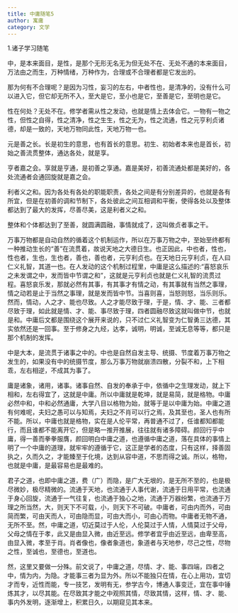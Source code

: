 ```yaml
---
title: 中庸随笔5
author: 寓庸
category: 文学
---
```

           

1.诸子学习随笔

中，是本来面目，是性，是那个无形无名无为但无处不在、无处不通的本来面目，万法由之而生，万种情绪，万种作为，合理或不合理者都是它发出的。

那为何有不合理呢？是因为习性，妄习的左右，中者性也，是清净的，没有什么可以进入它，但它却无所不入，至大是它，至小也是它，至善是它，至明也是它。

 性在何处？无处不在。修学者需从性之发动，也就是情上去体会它。一物有一物之性，但性之自得，性之清净，性之生生，性之无为，性之流通，性之元亨利贞诸德，却是一致的，天地万物同此性，天地万物一也。

 元是善之长。长是初生的意思，也有首长的意思。初生、初始者本来也是首长，初始之善流贯整体，通达各处，就是享。

 亨者嘉之会。享就是亨通，是初善之享通。嘉是美好，初善流通处都是美好的，各处流通者会通回旋就是嘉之会。

 利者义之和。因为各处有各处的职能职责，各处之间是有分别差异的，也就是各有所宜，但是在初善的调和节制下，各处彼此之间互相调和平衡，使得各处以及整体都达到了最大的发挥，尽善尽美，这是利者义之和。

 整体和个体都达到了至善，就圆满圆融，事情就成了，这叫做贞者事之干。

 万事万物都是自动自然的循着这个机制运作，所以在万事万物之中，至始至终都有一种推动生长的“善”在流贯着，故说天地之大德日生。也正因此，中也者，性也，性也者，生也，生也者，善也，善也者，元亨利贞也。在天地日元亨利贞，在人曰仁义礼智，其道一也。在人发动的这个机制过程里，中庸是这么描述的:“喜怒哀乐之未发谓之中，发而皆中节谓之和”，这就是元亨利贞也就是仁义礼智的流贯过程。喜怒哀乐发，那就必然有其事，有其事才有情之动，有其事就有当然之事理，情之动若是止于当然之事理，就是发而皆中节。当喜则喜，当怒则怒，当乐则乐。然而，情动，人之才、能也尽致。人之才能尽致于理，于是，情、才、能、三者都尽致于理，如此就是情、才、能、事尽致于理，四者圆融尽致这就叫做中节，也就是和。中庸后文都是围绕这个展开来说的，只不过仁义礼智变为仁智勇三达德，其实依然还是一回事。至于修身之九经，达孝，诚明，明诚，至诚无息等等，都只是那个机制的发挥。

 中是大本，是流贯于诸事之中的。中也是自然自发主导、统摄、节度着万事万物之发生的，如果没有中的统摄节度，那么万事万物就崩溃四散，分裂不和，上下相乖，左右相逆，不成其为事了。

 庸是诸象，诸用，诸事。诸事自然、自发的奉承于中，依循中之生理发动，就上下相和，左右得宜了，这就是中庸。所以中庸就是乾坤，就是易简，就是格物。中庸必然中和，中和必然通庸，大学八目以格物为始，就等于是以中庸为始。中庸之道有何难呢，夫妇之愚可以与知焉，夫妇之不肖可以行之焉，及其至也，圣人也有所不能。所以，中庸也就是格物，实在是人伦平常，再普通不过了，任谁都知都能行，而且谁都不能离开它，但是略一推开推展，往往就有诸多障碍。颜回行乎中庸，得一善而拳拳服膺，颜回明白中庸之道，也遵循中庸之道，落在具体的事情上明了一个中庸的道理，就牢牢的遵循于它，这正是学者的态度，只有这样，择善固执之，久而久之，才能臻至于化境，达到从容中道，不思而得之诚。所以，格物，也就是中庸，是最容易也是最难的。

 君子之道，也即中庸之道，费（广）而隐，是广大无垠的，是无所不至的，也是极尽微妙，极尽精微的。流通于天地，也流通于人事代谢，流通于日用平常，也流通于身心回旋，流通于一气往复，也流通于独心之地，流通于万器纷繁，也流通于万理之所当然，大，则天下不可载，小，则天下不可破。中庸者，可由内而外，可由简而繁，可由天而人，可由隐而显，可由大而小，可由心而物。中庸者无物不通，无所不至。然，中庸之道，切近莫过于人伦，人伦莫过于人情，人情莫过于父母，父母之情在于孝，此又是由显入微，由近至远。修学者宜乎由近至远，由卑至高，由显入微，孝至于肖。肖者像也，像者象道也，象道者与天地参，尽己之性，尽物之性，至诚也，至德也，至道也。

 然，这里又要做一分殊。前文说了，中庸之道，尽情、才、能、事四端，四者之中，情为内，为隐。才能事三者为显为外。所以不能独只在情，在心上用功，宜切才而专，近性而能，专一技艺，发明有无，参学古今，博通人事变迁，宜在事中锤炼其才，以尽其能。在尽致其才能之中观照其情，尽致其情，这样，情、才、能、事内外发明，逐渐增上，积累日久，以期窥见其本来。
 